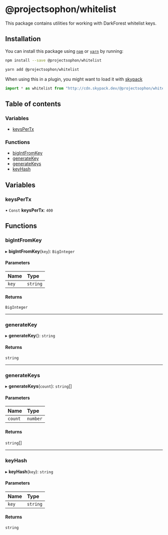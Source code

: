 # @projectsophon/whitelist

This package contains utilities for working with DarkForest whitelist keys.

## Installation

You can install this package using [`npm`](https://www.npmjs.com) or
[`yarn`](https://classic.yarnpkg.com/lang/en/) by running:

```bash
npm install --save @projectsophon/whitelist
```

```bash
yarn add @projectsophon/whitelist
```

When using this in a plugin, you might want to load it with [skypack](https://www.skypack.dev)

```js
import * as whitelist from "http://cdn.skypack.dev/@projectsophon/whitelist";
```

## Table of contents

### Variables

- [keysPerTx](README.md#keyspertx)

### Functions

- [bigIntFromKey](README.md#bigintfromkey)
- [generateKey](README.md#generatekey)
- [generateKeys](README.md#generatekeys)
- [keyHash](README.md#keyhash)

## Variables

### keysPerTx

• `Const` **keysPerTx**: `400`

## Functions

### bigIntFromKey

▸ **bigIntFromKey**(`key`): `BigInteger`

#### Parameters

| Name  | Type     |
| :---- | :------- |
| `key` | `string` |

#### Returns

`BigInteger`

---

### generateKey

▸ **generateKey**(): `string`

#### Returns

`string`

---

### generateKeys

▸ **generateKeys**(`count`): `string`[]

#### Parameters

| Name    | Type     |
| :------ | :------- |
| `count` | `number` |

#### Returns

`string`[]

---

### keyHash

▸ **keyHash**(`key`): `string`

#### Parameters

| Name  | Type     |
| :---- | :------- |
| `key` | `string` |

#### Returns

`string`
